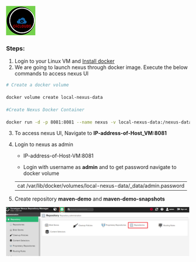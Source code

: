 <img src="../images/c4logo.png">

### Steps:
1. Login to your Linux VM and [Install docker](https://github.com/submah/docker-tutorials/blob/master/docker-installation.md)
2. We are going to launch nexus through docker image. Execute the below commands to access nexus UI

```sh
# Create a docker volume

docker volume create local-nexus-data

#Create Nexus Docker Container

docker run -d -p 8081:8081 --name nexus -v local-nexus-data:/nexus-data sonatype/nexus3

```
3. To access nexus UI, Navigate to **IP-address-of-Host_VM:8081**

4.	Login to nexus as admin

    * IP-address-of-Host-VM:8081 

    * Login with username as **admin** and to get password navigate to docker volume 
    <table><tr><td>cat /var/lib/docker/volumes/local-nexus-data/_data/admin.password</tr></td></table>

5.	Create repository **maven-demo** and **maven-demo-snapshots**

<img src="../images/create_repo.png">
